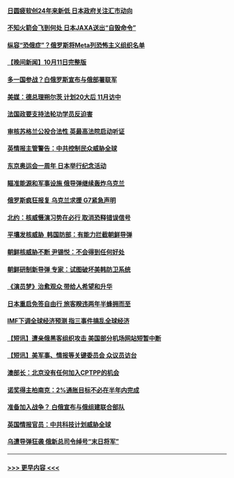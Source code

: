 #### [日圆疲软创24年来新低 日本政府关注汇市动向](../pages/prog202/a103549375.md?t=10121501) 
#### [不知火箭会飞到何处 日本JAXA送出“自毁命令”](../pages/prog202/a103549370.md?t=10121501) 
#### [纵容“恐俄症”？俄罗斯将Meta列恐怖主义组织名单](../pages/prog202/a103549366.md?t=10121501) 
#### [【晚间新闻】10月11日完整版](../pages/prog202/a103549224.md?t=10121501) 
#### [多一国参战？白俄罗斯宣布与俄部署联军](../pages/prog202/a103549264.md?t=10121501) 
#### [美媒：德总理朔尔茨 计划20大后 11月访中](../pages/prog202/a103549255.md?t=10121501) 
#### [法国政要支持法轮功学员反迫害](../pages/prog202/a103549206.md?t=10121501) 
#### [审核苏格兰公投合法性 英最高法院启动听证](../pages/prog202/a103549106.md?t=10121501) 
#### [英情报主管警告：中共控制民众威胁全球](../pages/prog202/a103549108.md?t=10121501) 
#### [东京奥运会一周年 日本举行纪念活动](../pages/prog202/a103549116.md?t=10121501) 
#### [瞄准能源和军事设施 俄导弹继续轰炸乌克兰](../pages/prog202/a103549095.md?t=10121501) 
#### [俄罗斯疯狂报复 乌克兰求援 G7紧急声明](../pages/prog202/a103549097.md?t=10121501) 
#### [北约：核威慑演习势在必行 取消恐释错误信号](../pages/prog202/a103548924.md?t=10121501) 
#### [平壤发核威胁  韩国防部：有能力拦截朝鲜导弹](../pages/prog202/a103548977.md?t=10121501) 
#### [朝鲜核威胁不断 尹锡悦：不会得到任何好处](../pages/prog202/a103548897.md?t=10121501) 
#### [朝鲜研制新导弹 专家：试图破坏美韩防卫系统](../pages/prog202/a103548895.md?t=10121501) 
#### [《演员梦》治愈观众 带给人希望和升华](../pages/prog202/a103548900.md?t=10121501) 
#### [日本重启免签自由行 旅客睽违两年半蜂拥而至](../pages/prog202/a103548893.md?t=10121501) 
#### [IMF下调全球经济预测 指三事件搞乱全球经济](../pages/prog202/a103548867.md?t=10121501) 
#### [【短讯】遭亲俄黑客组织攻击 美国部分机场网站短暂中断](../pages/prog202/a103548912.md?t=10121501) 
#### [【短讯】美军事、情报等关键委员会 众议员访台](../pages/prog202/a103548889.md?t=10121501) 
#### [澳部长：北京没有任何加入CPTPP的机会](../pages/prog202/a103548779.md?t=10121501) 
#### [诺奖得主柏南克：2%通胀目标不必在半年内完成](../pages/prog202/a103548752.md?t=10121501) 
#### [准备加入战争？ 白俄宣布与俄组建联合部队](../pages/prog202/a103548626.md?t=10121501) 
#### [英国情报官员：中共科技计划威胁全球](../pages/prog202/a103548622.md?t=10121501) 
#### [乌遭导弹狂袭 俄新总司令绰号“末日将军”](../pages/prog202/a103548618.md?t=10121501) 

----
#### [ >>> 更早内容 <<< ](../indexes/prog202-earlier.md)
